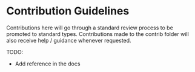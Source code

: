 # Contribution Guidelines

Contributions here will go through a standard review process
to be promoted to standard types. Contributions made
to the contrib folder will also receive help / guidance whenever
requested.


TODO:
* Add reference in the docs